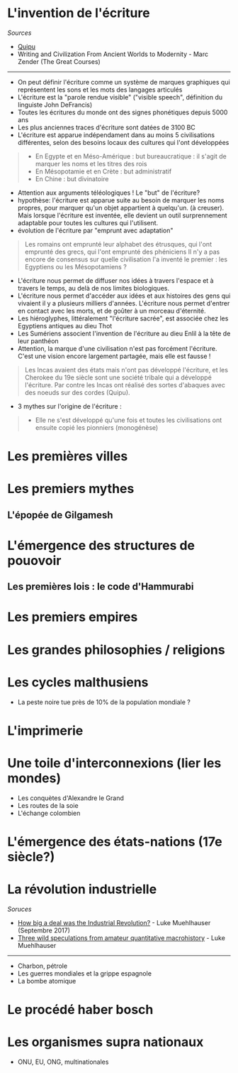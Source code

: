 # L'invention de l'écriture

*Sources*

- [Quipu](https://fr.wikipedia.org/wiki/Quipu)
- Writing and Civilization From Ancient Worlds to Modernity - Marc Zender (The Great Courses)

---

- On peut définir l'écriture comme un système de marques graphiques qui représentent les sons et les mots des langages articulés
- L'écriture est la "parole rendue visible" ("visible speech", définition du linguiste John DeFrancis)
- Toutes les écritures du monde ont des signes phonétiques depuis 5000 ans
- Les plus anciennes traces d'écriture sont datées de 3100 BC
- L'écriture est apparue indépendament dans au moins 5 civilisations différentes, selon des besoins locaux des cultures qui l'ont développées
> * En Egypte et en Méso-Amérique : but bureaucratique : il s'agit de marquer les noms et les titres des rois 
> * En Mésopotamie et en Crète : but administratif
> * En Chine : but divinatoire
- Attention aux arguments téléologiques ! Le "but" de l'écriture?
- hypothèse: l'écriture est apparue suite au besoin de marquer les noms propres, pour marquer qu'un objet appartient à quelqu'un. (à creuser). Mais lorsque l'écriture est inventée, elle devient un outil surprennement adaptable pour toutes les cultures qui l'utilisent.
- évolution de l'écriture par "emprunt avec adaptation"
> Les romains ont emprunté leur alphabet des étrusques, qui l'ont emprunté des grecs, qui l'ont emprunté des phéniciens
> Il n'y a pas encore de consensus sur quelle civilisation l'a inventé le premier : les Egyptiens ou les Mésopotamiens ?
- L'écriture nous permet de diffuser nos idées à travers l'espace et à travers le temps, au delà de nos limites biologiques.
- L'écriture nous permet d'accéder aux idées et aux histoires des gens qui vivaient il y a plusieurs milliers d'années. L'écriture nous permet d'entrer en contact avec les morts, et de goûter à un morceau d'éternité.
- Les hiéroglyphes, littéralement "l'écriture sacrée", est associée chez les Egyptiens antiques au dieu Thot
- Les Sumériens associent l'invention de l'écriture au dieu Enlil à la tête de leur panthéon
- Attention, la marque d'une civilisation n'est pas forcément l'écriture. C'est une vision encore largement partagée, mais elle est fausse !
> Les Incas avaient des états mais n'ont pas développé l'écriture, et les Cherokee du 19e siècle sont une société tribale qui a développé l'écriture. Par contre les Incas ont réalisé des sortes d'abaques avec des noeuds sur des cordes (Quipu).
- 3 mythes sur l'origine de l'écriture :
> * Elle ne s'est développé qu'une fois et toutes les civilisations ont ensuite copié les pionniers (monogénèse) 

# Les premières villes

# Les premiers mythes

## L'épopée de Gilgamesh

# L'émergence des structures de pouovoir

## Les premières lois : le code d'Hammurabi

# Les premiers empires

# Les grandes philosophies / religions

# Les cycles malthusiens

- La peste noire tue près de 10% de la population mondiale ?

# L'imprimerie

# Une toile d'interconnexions (lier les mondes)

- Les conquètes d'Alexandre le Grand
- Les routes de la soie 
- L'échange colombien

# L'émergence des états-nations (17e siècle?)

# La révolution industrielle

*Soruces*

- [How big a deal was the Industrial Revolution?](http://lukemuehlhauser.com/industrial-revolution/) - Luke Muehlhauser (Septembre 2017)
- [Three wild speculations from amateur quantitative macrohistory](http://lukemuehlhauser.com/three-wild-speculations-from-amateur-quantitative-macrohistory/) - Luke Muehlhauser

---

- Charbon, pétrole
- Les guerres mondiales et la grippe espagnole
- La bombe atomique

# Le procédé haber bosch

# Les organismes supra nationaux

- ONU, EU, ONG, multinationales

